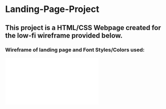 

# Landing-Page-Project

## This project is a HTML/CSS Webpage created for the low-fi wireframe provided below. 


### Wireframe of landing page and Font Styles/Colors used:
![Landing Page Wireframe & Color and Font Styles](Landing_page_project_wireframe.pdf)
